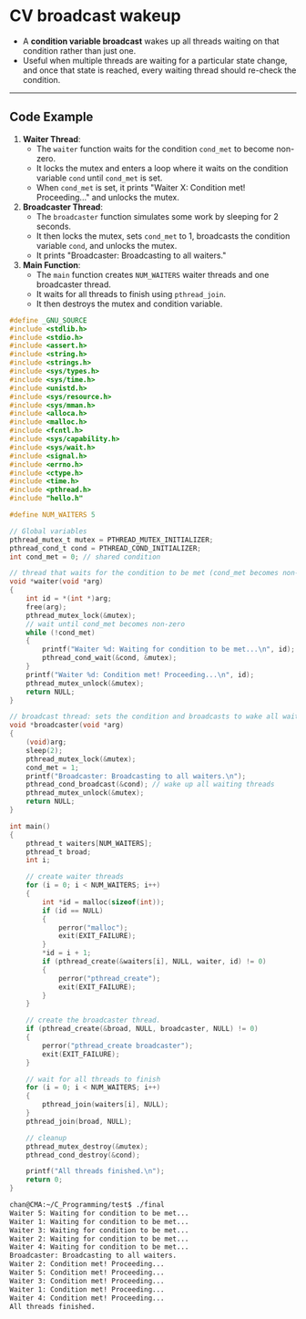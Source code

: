 # CV broadcast wakeup

- A **condition variable broadcast** wakes up all threads waiting on that condition rather than just one. 
- Useful when multiple threads are waiting for a particular state change, and once that state is reached, every waiting thread should re-check the condition.

---

## Code Example

1. **Waiter Thread**:
   - The `waiter` function waits for the condition `cond_met` to become non-zero.
   - It locks the mutex and enters a loop where it waits on the condition variable `cond` until `cond_met` is set.
   - When `cond_met` is set, it prints "Waiter X: Condition met! Proceeding..." and unlocks the mutex.
2. **Broadcaster Thread**:
   - The `broadcaster` function simulates some work by sleeping for 2 seconds.
   - It then locks the mutex, sets `cond_met` to 1, broadcasts the condition variable `cond`, and unlocks the mutex.
   - It prints "Broadcaster: Broadcasting to all waiters."
3. **Main Function**:
   - The `main` function creates `NUM_WAITERS` waiter threads and one broadcaster thread.
   - It waits for all threads to finish using `pthread_join`.
   - It then destroys the mutex and condition variable.

```c
#define _GNU_SOURCE
#include <stdlib.h>
#include <stdio.h>
#include <assert.h>
#include <string.h>
#include <strings.h>
#include <sys/types.h>
#include <sys/time.h>
#include <unistd.h>
#include <sys/resource.h>
#include <sys/mman.h>
#include <alloca.h>
#include <malloc.h>
#include <fcntl.h>
#include <sys/capability.h>
#include <sys/wait.h>
#include <signal.h>
#include <errno.h>
#include <ctype.h>
#include <time.h>
#include <pthread.h>
#include "hello.h"

#define NUM_WAITERS 5

// Global variables
pthread_mutex_t mutex = PTHREAD_MUTEX_INITIALIZER;
pthread_cond_t cond = PTHREAD_COND_INITIALIZER;
int cond_met = 0; // shared condition

// thread that waits for the condition to be met (cond_met becomes non-zero)
void *waiter(void *arg)
{
    int id = *(int *)arg;
    free(arg);
    pthread_mutex_lock(&mutex);
    // wait until cond_met becomes non-zero
    while (!cond_met)
    {
        printf("Waiter %d: Waiting for condition to be met...\n", id);
        pthread_cond_wait(&cond, &mutex);
    }
    printf("Waiter %d: Condition met! Proceeding...\n", id);
    pthread_mutex_unlock(&mutex);
    return NULL;
}

// broadcast thread: sets the condition and broadcasts to wake all waiting threads
void *broadcaster(void *arg)
{
    (void)arg;
    sleep(2);
    pthread_mutex_lock(&mutex);
    cond_met = 1;
    printf("Broadcaster: Broadcasting to all waiters.\n");
    pthread_cond_broadcast(&cond); // wake up all waiting threads
    pthread_mutex_unlock(&mutex);
    return NULL;
}

int main()
{
    pthread_t waiters[NUM_WAITERS];
    pthread_t broad;
    int i;

    // create waiter threads
    for (i = 0; i < NUM_WAITERS; i++)
    {
        int *id = malloc(sizeof(int));
        if (id == NULL)
        {
            perror("malloc");
            exit(EXIT_FAILURE);
        }
        *id = i + 1;
        if (pthread_create(&waiters[i], NULL, waiter, id) != 0)
        {
            perror("pthread_create");
            exit(EXIT_FAILURE);
        }
    }

    // create the broadcaster thread.
    if (pthread_create(&broad, NULL, broadcaster, NULL) != 0)
    {
        perror("pthread_create broadcaster");
        exit(EXIT_FAILURE);
    }

    // wait for all threads to finish
    for (i = 0; i < NUM_WAITERS; i++)
    {
        pthread_join(waiters[i], NULL);
    }
    pthread_join(broad, NULL);

    // cleanup
    pthread_mutex_destroy(&mutex);
    pthread_cond_destroy(&cond);

    printf("All threads finished.\n");
    return 0;
}
```

```sh
chan@CMA:~/C_Programming/test$ ./final
Waiter 5: Waiting for condition to be met...
Waiter 1: Waiting for condition to be met...
Waiter 3: Waiting for condition to be met...
Waiter 2: Waiting for condition to be met...
Waiter 4: Waiting for condition to be met...
Broadcaster: Broadcasting to all waiters.
Waiter 2: Condition met! Proceeding...
Waiter 5: Condition met! Proceeding...
Waiter 3: Condition met! Proceeding...
Waiter 1: Condition met! Proceeding...
Waiter 4: Condition met! Proceeding...
All threads finished.
```

